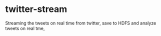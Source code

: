 # twitter-stream
Streaming the tweets on real time from twitter, save to HDFS and analyze tweets on real tme, 
